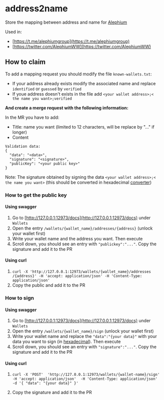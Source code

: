 # address2name

Store the mapping between address and name for [Alephium](alephium.org)

Used in:

- [https://t.me/alephiumgroup](https://t.me/alephiumgroup)
- [https://twitter.com/AlephiumWW](https://twitter.com/AlephiumWW)

## How to claim

To add a mapping request you should modify the file `known-wallets.txt`:

- If your address already exists modify the associated name and replace `identified` or `guessed` by `verified` 
- If youe address doesn't exists in the file add `<your wallet address>;< the name you want>;verified` 

**And create a merge request with the following information:**

In the MR you have to add:

- Title: name you want (limited to 12 characters, will be replace by "..." if longer)
- Content

```
Validation data:
{
  "data": "<data>",
  "signature": "<signature>",
  "publicKey": "<your public key>"
}
```

Note: The signature obtained by signing the data `<your wallet address>;< the name you want>` (this should be converted in hexadecimal [converter](https://www.rapidtables.com/convert/number/ascii-to-hex.html))


### How to get the public key

#### Using swagger

1. Go to [http://127.0.0.1:12973/docs](http://127.0.0.1:12973/docs) under `Wallets`
2. Open the entry `/wallets​/{wallet_name}​/addresses​/{address}` (unlock your wallet first)
3. Write your wallet name and the address you want. Then execute
4. Scroll down, you should see an entry with `"publickey":"..."`. Copy the signature and add it to the PR

#### Using curl

1. `curl -X 'http://127.0.0.1:12973/​wallets​/{wallet_name}​/addresses​/{address}' -H 'accept: application/json' -H 'Content-Type: application/json' `
2. Copy the public and add it to the PR

### How to sign

#### Using swagger

1. Go to [http://127.0.0.1:12973/docs](http://127.0.0.1:12973/docs) under `Wallets`
2. Open the entry `/wallets/{wallet_name}/sign` (unlock your wallet first)
3. Write your wallet name and replace the `"data":"{your data}"` with your data you want to sign (in [hexadecimal](https://www.rapidtables.com/convert/number/ascii-to-hex.html)). Then execute
4. Scroll down, you should see an entry with `"signature":"..."`. Copy the signature and add it to the PR

#### Using curl

1. ` curl -X 'POST' 
  'http://127.0.0.1:12973/wallets/{wallet-name}/sign' 
  -H 'accept: application/json' 
  -H 'Content-Type: application/json' 
  -d '{
  "data": "{your data}"
}' `

2. Copy the signature and add it to the PR
